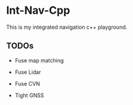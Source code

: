 # Int-Nav-Cpp

This is my integrated navigation c++ playground.

## TODOs

- Fuse map matching

- Fuse Lidar

- Fuse CVN

- Tight GNSS